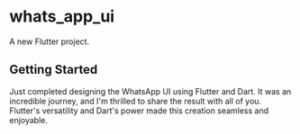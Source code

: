 # whats_app_ui

A new Flutter project.

## Getting Started
Just completed designing the WhatsApp UI using Flutter and Dart. It was an incredible journey, and I'm thrilled to share the result with all of you. Flutter's versatility and Dart's power made this creation seamless and enjoyable. 
